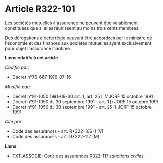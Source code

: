 # Article R322-101

Les sociétés mutuelles d'assurance ne peuvent être valablement constituées que si elles réunissent au moins trois cents
membres.

Des dérogations à cette règle peuvent être accordées par le ministre de l'économie et des finances aux sociétés mutuelles
ayant exclusivement pour objet l'assurance maritime.

**Liens relatifs à cet article**

_Codifié par_:

  - Décret n°76-667 1976-07-16

_Modifié par_:

  - Décret n°91-1050 1991-09-30 art. 1, art. 25 I, V JORF 15 octobre 1991
  - Décret n°91-1050 du 30 septembre 1991 - art. 1 () JORF 15 octobre 1991
  - Décret n°91-1050 du 30 septembre 1991 - art. 25 () JORF 15 octobre 1991

_Cité par_:

  - Code des assurances - art. R*322-106-1 (V)
  - Code des assurances - art. R*322-117 (M)

**Liens**:

  - TXT_ASSOCIE: Code des assurances R322-117 *sanctions civiles*
